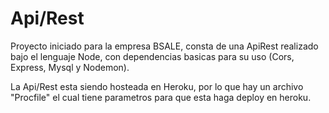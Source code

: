 # Api/Rest

Proyecto iniciado para la empresa BSALE, consta de una ApiRest realizado bajo el lenguaje Node, con dependencias basicas para su uso (Cors, Express, Mysql y Nodemon).

La Api/Rest esta siendo hosteada en Heroku, por lo que hay un archivo "Procfile" el cual tiene parametros para que esta haga deploy en heroku.

